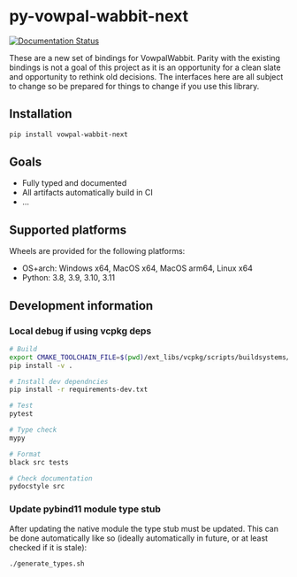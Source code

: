 # py-vowpal-wabbit-next

[![Documentation Status](https://readthedocs.org/projects/py-vowpal-wabbit-next/badge/?version=latest)](https://vowpal-wabbit-next.readthedocs.io/en/latest/?badge=latest)


These are a new set of bindings for VowpalWabbit. Parity with the existing bindings is not a goal of this project as it is an opportunity for a clean slate and opportunity to rethink old decisions. The interfaces here are all subject to change so be prepared for things to change if you use this library.

## Installation

```sh
pip install vowpal-wabbit-next
```

## Goals

- Fully typed and documented
- All artifacts automatically build in CI
- ...

## Supported platforms

Wheels are provided for the following platforms:

- OS+arch: Windows x64, MacOS x64, MacOS arm64, Linux x64
- Python: 3.8, 3.9, 3.10, 3.11

## Development information

### Local debug if using vcpkg deps
```sh
# Build
export CMAKE_TOOLCHAIN_FILE=$(pwd)/ext_libs/vcpkg/scripts/buildsystems/vcpkg.cmake
pip install -v .

# Install dev dependncies
pip install -r requirements-dev.txt

# Test
pytest

# Type check
mypy

# Format
black src tests

# Check documentation
pydocstyle src
```

### Update pybind11 module type stub

After updating the native module the type stub must be updated. This can be done automatically like so (ideally automatically in future, or at least checked if it is stale):
```sh
./generate_types.sh
```
